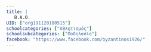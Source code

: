```yaml
---
title: |
   Β.Α.Ο.
UID: ["org191120180515"]
schoolcategories: ["Αθλητισμός"]
schoolsubcategories: ["Ποδηλασία"]
facebook: "https://www.facebook.com/byzantinos1926/"
---
```


